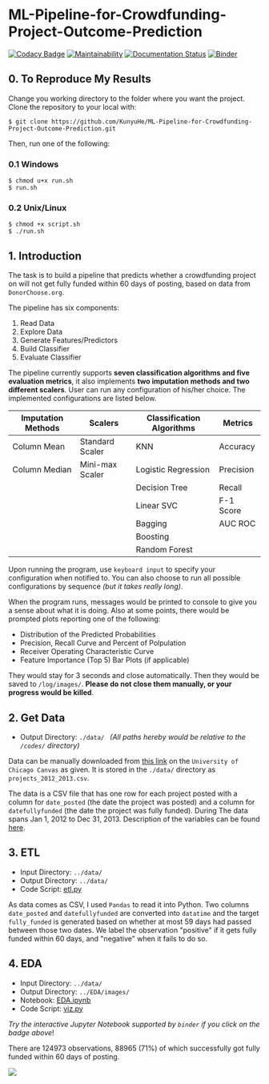# ML-Pipeline-for-Crowdfunding-Project-Outcome-Prediction

[![Codacy Badge](https://api.codacy.com/project/badge/Grade/80262728540b41d3b6aca75031a74a1e)](https://www.codacy.com/app/kunyuhe/ML-Pipeline-for-Crowdfunding-Project-Outcome-Prediction?utm_source=github.com&amp;utm_medium=referral&amp;utm_content=KunyuHe/ML-Pipeline-for-Crowdfunding-Project-Outcome-Prediction&amp;utm_campaign=Badge_Grade) [![Maintainability](https://api.codeclimate.com/v1/badges/990caf02345d986dbba9/maintainability)](https://codeclimate.com/github/KunyuHe/ML-Pipeline-for-Crowdfunding-Project-Outcome-Prediction/maintainability) [![Documentation Status](https://readthedocs.org/projects/pydocstyle/badge/?version=stable)](http://www.pydocstyle.org/en/stable/?badge=stable) [![Binder](https://mybinder.org/badge_logo.svg)](https://mybinder.org/v2/gh/KunyuHe/ML-Pipeline-for-Crowdfunding-Project-Outcome-Prediction/master?filepath=%2FEDA%2FEDA.ipynb)



## 0. To Reproduce My Results

Change you working directory to the folder where you want the project. Clone the repository to your local with:

```console
$ git clone https://github.com/KunyuHe/ML-Pipeline-for-Crowdfunding-Project-Outcome-Prediction.git
```



Then, run one of the following:

### 0.1 Windows

```console
$ chmod u+x run.sh
$ run.sh
```



### 0.2 Unix/Linux

```console
$ chmod +x script.sh
$ ./run.sh
```



## 1. Introduction

The task is to build a pipeline that predicts whether a crowdfunding project on will not get fully funded within 60 days of posting, based on data from `DonorChoose.org`.

The pipeline has six components:

1.  Read Data
2.  Explore Data
3.  Generate Features/Predictors
4.  Build Classifier
5.  Evaluate Classifier



The pipeline currently supports **seven classification algorithms and five evaluation metrics**, it also implements **two imputation methods and two different scalers**. User can run any configuration of his/her choice. The implemented configurations are listed below.



| Imputation Methods | Scalers         | Classification Algorithms | Metrics   |
| ------------- | --------------- | ------------------------- | --------- |
| Column Mean   | Standard Scaler | KNN                       | Accuracy  |
| Column Median | Mini-max Scaler | Logistic Regression       | Precision |
|               |                 | Decision Tree             | Recall    |
|               |                 | Linear SVC                | F-1 Score |
|               |                 | Bagging                   | AUC ROC   |
|               |                 | Boosting                  |           |
|               |                 | Random Forest             |           |



Upon running the program, use `keyboard input` to specify your configuration when notified to. You can also choose to run all possible configurations by sequence *(but it takes really long)*.

When the program runs, messages would be printed to console to give you a sense about what it is doing. Also at some points, there would be prompted plots reporting one of the following:

*   Distribution of the Predicted Probabilities
*   Precision, Recall Curve and Percent of Polpulation
*   Receiver Operating Characteristic Curve
*   Feature Importance (Top 5) Bar Plots (if applicable)



They would stay for 3 seconds and close automatically. Then they would be saved to `/log/images/`. **Please do not close them manually, or your progress would be killed**.



## 2. Get Data

*   Output Directory: `./data/ `   *(All paths hereby would be relative to the `/codes/` directory)*



Data can be manually downloaded from [this link](https://canvas.uchicago.edu/courses/20751/files/2388413/download?download_frd=1) on the `University of Chicago Canvas` as given. It is stored in the `./data/` directory as `projects_2012_2013.csv`.

The data is a CSV file that has one row for each project posted with a column for `date_posted` (the date the project was posted) and a column for `datefullyfunded` (the date the project was fully funded). During  The data spans Jan 1, 2012 to Dec 31, 2013. Description of the variables can be found [here](<https://www.kaggle.com/c/kdd-cup-2014-predicting-excitement-at-donors-choose/data>).



## 3. ETL

*   Input Directory: `../data/`
*   Output Directory: `../data/`
*   Code Script: [etl.py](https://github.com/KunyuHe/ML-Pipeline-for-Crowdfunding-Project-Outcome-Prediction/blob/master/codes/etl.py)



As data comes as CSV, I used `Pandas` to read it into Python. Two columns `date_posted` and `datefullyfunded` are converted into `datatime` and the target `fully_funded` is generated based on whether at most 59 days had passed between those two dates. We label the observation "positive" if it gets fully funded within 60 days, and "negative" when it fails to do so.



## 4. EDA

*   Input Directory: `../data/`
*   Output Directory: `../EDA/images/`
*   Notebook: [EDA.ipynb](https://mybinder.org/v2/gh/KunyuHe/ML-Pipeline-for-Crowdfunding-Project-Outcome-Prediction/master?filepath=%2FEDA%2FEDA.ipynb)
*   Code Script: [viz.py](https://github.com/KunyuHe/ML-Pipeline-for-Crowdfunding-Project-Outcome-Prediction/blob/master/codes/viz.py)



*Try the interactive Jupyter Notebook supported by `binder` if you click on the badge above*!

There are 124973 observations, 88965 (71%) of which successfully got fully funded within 60 days of posting. 

![](https://github.com/KunyuHe/ML-Pipeline-for-Crowdfunding-Project-Outcome-Prediction/blob/master/EDA/images/figure-3.png)

